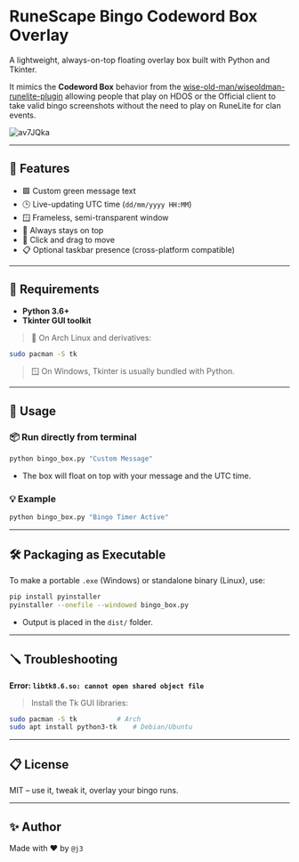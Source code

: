 # RuneScape Bingo Codeword Box Overlay

A lightweight, always-on-top floating overlay box built with Python and Tkinter.

It mimics the **Codeword Box** behavior from the [wise-old-man/wiseoldman-runelite-plugin](https://github.com/wise-old-man/wiseoldman-runelite-plugin) allowing people that play on HDOS or the Official client to take valid bingo screenshots without the need to play on RuneLite for clan events.

![av7JQka](https://github.com/user-attachments/assets/915099b5-aa97-4ba1-b314-a1b7478331dc)

---

## 🎯 Features

- 🟩 Custom green message text
- 🕒 Live-updating UTC time (`dd/mm/yyyy HH:MM`)
- 🪟 Frameless, semi-transparent window
- 📌 Always stays on top
- 🎯 Click and drag to move
- 📋 Optional taskbar presence (cross-platform compatible)

---

## 🧰 Requirements

- **Python 3.6+**
- **Tkinter GUI toolkit**

> 🐧 On Arch Linux and derivatives:
```bash
sudo pacman -S tk
```

> 🪟 On Windows, Tkinter is usually bundled with Python.

---

## 🚀 Usage

### 📦 Run directly from terminal

```bash
python bingo_box.py "Custom Message"
```

- The box will float on top with your message and the UTC time.

### 💡 Example

```bash
python bingo_box.py "Bingo Timer Active"
```

---

## 🛠 Packaging as Executable

To make a portable `.exe` (Windows) or standalone binary (Linux), use:

```bash
pip install pyinstaller
pyinstaller --onefile --windowed bingo_box.py
```

- Output is placed in the `dist/` folder.

---

## 🪛 Troubleshooting

**Error: `libtk8.6.so: cannot open shared object file`**

> Install the Tk GUI libraries:

```bash
sudo pacman -S tk          # Arch
sudo apt install python3-tk    # Debian/Ubuntu
```

---

## 📋 License

MIT – use it, tweak it, overlay your bingo runs.

---

## ✨ Author

Made with ❤️ by `@j3`
